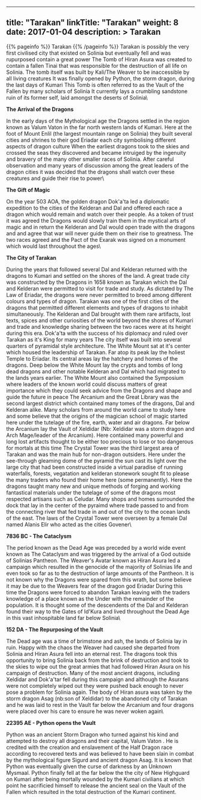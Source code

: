 
---
title: "Tarakan"
linkTitle: "Tarakan"
weight: 8
date: 2017-01-04
description: >
 Tarakan
---

{{% pageinfo %}}
Tarakan
{{% /pageinfo %}}
Tarakan is possibly the very first civilised city that existed on Solinia but eventually fell and was rupurposed contain a great power  The Tomb of Hiran Asura was created to contain a fallen Tinai that was responsible for the destruction of all life on Solinia. The tomb itself was built by Kali/The Weaver to be inaccessible by all living creatures  It was finally opened by Python, the storm dragon, during the last days of Kumari  This Tomb is often referred to as the Vault of the Fallen by many scholars of Solinia  It currently lays a crumbling sandstone ruin of its former self, laid amongst the deserts of Solinia\

**The Arrival of the Dragons**  

In the early days of the Mythological age the Dragons settled in the region known as Valum Vaton in the far north western lands of Kumari. Here at the foot of Mount Enlil (the largest mountain range on Solinia) they built several cities and shrines to their god Eriadar each city symbolising different aspects of dragon culture  When the earliest dragons took to the skies and crossed the seas they discovered and became intruiged by the ingenuity and bravery of the many other smaller races of Solinia. After careful observation and many years of discussion among the great leaders of the dragon cities it was decided that the dragons shall watch over these creatures and guide their rise to power\

**The Gift of Magic**  

On the year 503 AOA, the golden dragon Dok'a'ta led a diplomatic expedition to the cities of the Kelderan and Dal and offered each race a dragon which would remain and watch over their people. As a token of trust it was agreed the Dragons would slowly train them in the mystical arts of magic and in return the Kelderan and Dal would open trade with the dragons and and agree that war will never guide them on their rise to greatness. The two races agreed and the Pact of the Exarak was signed on a monument which would last throughout the ages\

**The City of Tarakan**  

During the years that followed several Dal and Kelderan returned with the dragons to Kumari and settled on the shores of the land. A great trade city was constructed by the Dragons in 1658 known as Tarakan which the Dal and Kelderan were permitted to visit for trade and study. As dictated by The Law of Eriadar, the dragons were never permitted to breed among different colours and types of dragon. Tarakan was one of the first cities of the dragons that permitted different elements and types of dragons to inhabit simultaneously. The Kelderan and Dal brought with them rare artifacts, lost texts, spices and other curiosities of the world beyond the shores of Kumari and trade and knowledge sharing between the two races were at its height during this era. Dok'a'ta with the success of his diplomacy and ruled over Tarakan as it's King for many years  The city itself was built into several quarters of pyramidal style architecture. The White Mount sat at it's center which housed the leadership of Tarakan. Far atop its peak lay the holiest Temple to Eriadar. Its central areas lay the hatchery and homes of the dragons. Deep below the White Mount lay the crypts and tombs of long dead dragons and other notable Kelderan and Dal which had migrated to the lands years earlier. The White Mount also contained the Symposium where leaders of the known world could discuss matters of great importance which they could seek advice from the Dragons and shape and guide the future in peace  The Arcanium and the Great Library was the second largest district which contained many tomes of the dragons, Dal and Kelderan alike. Many scholars from around the world came to study here and some believe that the origins of the magician school of magic started here under the tutelage of the fire, earth, water and air dragons. Far below the Arcanium lay the Vault of Xeldidar (Nb: Xeldidar was a storm dragon and Arch Mage/leader of the Arcanium). Here contained many powerful and long lost artifacts thought to be either too precious to lose or too dangerous for mortals at this time  The Crystal Tower was the third largest area of Tarakan and was the main hub for non-dragon outsiders. Here under the see-through gleaming dome of the pyramid the sun cast its light over the large city that had been constructed inside a virtual paradise of running waterfalls, forests, vegatation and kelderan stonework sought fit to please the many traders who found their home here (some permanently). Here the dragons taught many new and unique methods of forging and working fantastical materials under the tutelage of some of the dragons most respected artisans such as Celudar. Many shops and homes surrounded the dock that lay in the center of the pyraimd where trade passed to and from the connecting river that fed trade in and out of the city to the ocean lands of the east. The laws of the Crystal Tower were overseen by a female Dal named Alanis Elir who acted as the cities Govener\

**7836 BC - The Cataclysm** 

The period known as the Dead Age was preceded by a world wide event known as The Cataclysm and was triggered by the arrival of a God outside of Solinias Pantheon. The Weaver's Avatar known as Hiran Asura led a campaign which resulted in the genocide of the majority of Solinias life and even took so far as to the destruction of large amounts of the Pantheon. It is not known why the Dragons were spared from this wrath, but some believe it may be due to the Weavers fear of the dragon god Eriadar  During this time the Dragons were forced to abandon Tarakan leaving with the traders knowledge of a place known as the Under with the remainder of the population. It is thought some of the descendents of the Dal and Kelderan found their way to the Gates of Id'Kura and lived throughout the Dead Age in this vast inhospitable land far below Solinia\

**152 DA - The Repurposing of the Vault** 

The Dead age was a time of brimstone and ash, the lands of Solinia lay in ruin. Happy with the chaos the Weaver had caused she departed from Solinia and Hiran Asura fell into an eternal rest. The dragons took this opportunity to bring Solinia back from the brink of destruction and took to the skies to wipe out the great armies that had followed Hiran Asura on his campaign of destruction. Many of the most ancient dragons, including Xeldidar and Dok'a'tar fell during this campaign and although the Asurans were not completely wiped out they were pushed back enough to never pose a problem for Solinia again. The body of Hiran asura was taken by the storm dragon Asag (nb:son of Xeldidar) to the abandoned city of Tarakan and he was laid to rest in the Vault far below the Arcanium and four dragons were placed over his care to ensure he was never woken again\

**22395 AE - Python opens the Vault** 

Python was an ancient Storm Dragon who turned against his kind and attempted to destroy all dragons and their capital, Valum Vaton .  He is credited with the creation and enslavement of the Half Dragon race according to recovered texts and was believed to have been slain in combat by the mythological figure Sigurd and ancient dragon Asag.  It is known that Python was eventually given the curse of darkness by an Unknown Mysmaal.  Python finally fell at the far below the the city of New Highguard on Kumari after being mortally wounded by the Kumari civilians at which point he sacrificied himself to release the ancient seal on the Vault of the Fallen which resulted in the total destruction of the Kumari continent.
